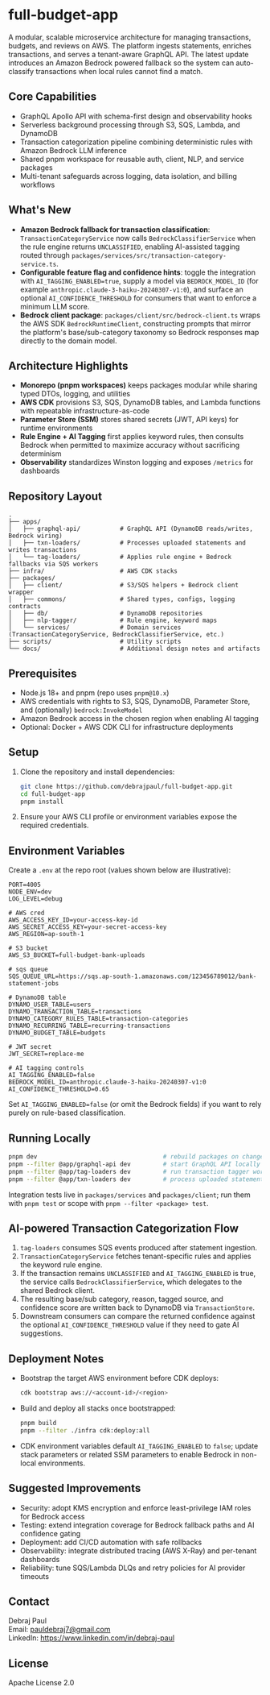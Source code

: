 # full-budget-app

A modular, scalable microservice architecture for managing transactions, budgets, and reviews on AWS. The platform ingests statements, enriches transactions, and serves a tenant-aware GraphQL API. The latest update introduces an Amazon Bedrock powered fallback so the system can auto-classify transactions when local rules cannot find a match.

## Core Capabilities
- GraphQL Apollo API with schema-first design and observability hooks
- Serverless background processing through S3, SQS, Lambda, and DynamoDB
- Transaction categorization pipeline combining deterministic rules with Amazon Bedrock LLM inference
- Shared pnpm workspace for reusable auth, client, NLP, and service packages
- Multi-tenant safeguards across logging, data isolation, and billing workflows

## What's New
- **Amazon Bedrock fallback for transaction classification**: `TransactionCategoryService` now calls `BedrockClassifierService` when the rule engine returns `UNCLASSIFIED`, enabling AI-assisted tagging routed through `packages/services/src/transaction-category-service.ts`.
- **Configurable feature flag and confidence hints**: toggle the integration with `AI_TAGGING_ENABLED=true`, supply a model via `BEDROCK_MODEL_ID` (for example `anthropic.claude-3-haiku-20240307-v1:0`), and surface an optional `AI_CONFIDENCE_THRESHOLD` for consumers that want to enforce a minimum LLM score.
- **Bedrock client package**: `packages/client/src/bedrock-client.ts` wraps the AWS SDK `BedrockRuntimeClient`, constructing prompts that mirror the platform's base/sub-category taxonomy so Bedrock responses map directly to the domain model.

## Architecture Highlights
- **Monorepo (pnpm workspaces)** keeps packages modular while sharing typed DTOs, logging, and utilities
- **AWS CDK** provisions S3, SQS, DynamoDB tables, and Lambda functions with repeatable infrastructure-as-code
- **Parameter Store (SSM)** stores shared secrets (JWT, API keys) for runtime environments
- **Rule Engine + AI Tagging** first applies keyword rules, then consults Bedrock when permitted to maximize accuracy without sacrificing determinism
- **Observability** standardizes Winston logging and exposes `/metrics` for dashboards

## Repository Layout
```
.
├── apps/
│   ├── graphql-api/           # GraphQL API (DynamoDB reads/writes, Bedrock wiring)
│   ├── txn-loaders/           # Processes uploaded statements and writes transactions
│   └── tag-loaders/           # Applies rule engine + Bedrock fallbacks via SQS workers
├── infra/                     # AWS CDK stacks
├── packages/
│   ├── client/                # S3/SQS helpers + Bedrock client wrapper
│   ├── commons/               # Shared types, configs, logging contracts
│   ├── db/                    # DynamoDB repositories
│   ├── nlp-tagger/            # Rule engine, keyword maps
│   └── services/              # Domain services (TransactionCategoryService, BedrockClassifierService, etc.)
├── scripts/                   # Utility scripts
└── docs/                      # Additional design notes and artifacts
```

## Prerequisites
- Node.js 18+ and pnpm (repo uses `pnpm@10.x`)
- AWS credentials with rights to S3, SQS, DynamoDB, Parameter Store, and (optionally) `bedrock:InvokeModel`
- Amazon Bedrock access in the chosen region when enabling AI tagging
- Optional: Docker + AWS CDK CLI for infrastructure deployments

## Setup
1. Clone the repository and install dependencies:
   ```bash
   git clone https://github.com/debrajpaul/full-budget-app.git
   cd full-budget-app
   pnpm install
   ```
2. Ensure your AWS CLI profile or environment variables expose the required credentials.

## Environment Variables
Create a `.env` at the repo root (values shown below are illustrative):
```
PORT=4005
NODE_ENV=dev
LOG_LEVEL=debug

# AWS cred
AWS_ACCESS_KEY_ID=your-access-key-id
AWS_SECRET_ACCESS_KEY=your-secret-access-key
AWS_REGION=ap-south-1

# S3 bucket
AWS_S3_BUCKET=full-budget-bank-uploads

# sqs queue
SQS_QUEUE_URL=https://sqs.ap-south-1.amazonaws.com/123456789012/bank-statement-jobs

# DynamoDB table
DYNAMO_USER_TABLE=users
DYNAMO_TRANSACTION_TABLE=transactions
DYNAMO_CATEGORY_RULES_TABLE=transaction-categories
DYNAMO_RECURRING_TABLE=recurring-transactions
DYNAMO_BUDGET_TABLE=budgets

# JWT secret
JWT_SECRET=replace-me

# AI tagging controls
AI_TAGGING_ENABLED=false
BEDROCK_MODEL_ID=anthropic.claude-3-haiku-20240307-v1:0
AI_CONFIDENCE_THRESHOLD=0.65
```
Set `AI_TAGGING_ENABLED=false` (or omit the Bedrock fields) if you want to rely purely on rule-based classification.

## Running Locally
```bash
pnpm dev                                   # rebuild packages on change
pnpm --filter @app/graphql-api dev         # start GraphQL API locally
pnpm --filter @app/tag-loaders dev         # run transaction tagger worker
pnpm --filter @app/txn-loaders dev         # process uploaded statements
```

Integration tests live in `packages/services` and `packages/client`; run them with `pnpm test` or scope with `pnpm --filter <package> test`.

## AI-powered Transaction Categorization Flow
1. `tag-loaders` consumes SQS events produced after statement ingestion.
2. `TransactionCategoryService` fetches tenant-specific rules and applies the keyword rule engine.
3. If the transaction remains `UNCLASSIFIED` and `AI_TAGGING_ENABLED` is true, the service calls `BedrockClassifierService`, which delegates to the shared Bedrock client.
4. The resulting base/sub category, reason, tagged source, and confidence score are written back to DynamoDB via `TransactionStore`.
5. Downstream consumers can compare the returned confidence against the optional `AI_CONFIDENCE_THRESHOLD` value if they need to gate AI suggestions.

## Deployment Notes
- Bootstrap the target AWS environment before CDK deploys:
  ```bash
  cdk bootstrap aws://<account-id>/<region>
  ```
- Build and deploy all stacks once bootstrapped:
  ```bash
  pnpm build
  pnpm --filter ./infra cdk:deploy:all
  ```
- CDK environment variables default `AI_TAGGING_ENABLED` to `false`; update stack parameters or related SSM parameters to enable Bedrock in non-local environments.

## Suggested Improvements
- Security: adopt KMS encryption and enforce least-privilege IAM roles for Bedrock access
- Testing: extend integration coverage for Bedrock fallback paths and AI confidence gating
- Deployment: add CI/CD automation with safe rollbacks
- Observability: integrate distributed tracing (AWS X-Ray) and per-tenant dashboards
- Reliability: tune SQS/Lambda DLQs and retry policies for AI provider timeouts

## Contact
Debraj Paul  
Email: pauldebraj7@gmail.com  
LinkedIn: https://www.linkedin.com/in/debraj-paul

## License
Apache License 2.0

